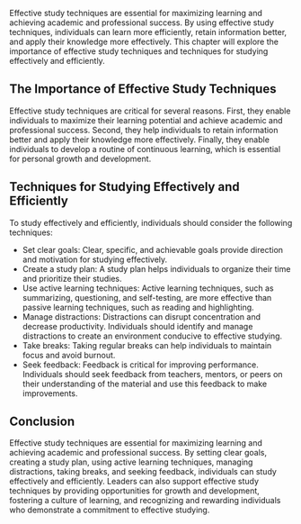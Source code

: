 
Effective study techniques are essential for maximizing learning and achieving academic and professional success. By using effective study techniques, individuals can learn more efficiently, retain information better, and apply their knowledge more effectively. This chapter will explore the importance of effective study techniques and techniques for studying effectively and efficiently.

The Importance of Effective Study Techniques
--------------------------------------------

Effective study techniques are critical for several reasons. First, they enable individuals to maximize their learning potential and achieve academic and professional success. Second, they help individuals to retain information better and apply their knowledge more effectively. Finally, they enable individuals to develop a routine of continuous learning, which is essential for personal growth and development.

Techniques for Studying Effectively and Efficiently
---------------------------------------------------

To study effectively and efficiently, individuals should consider the following techniques:

* Set clear goals: Clear, specific, and achievable goals provide direction and motivation for studying effectively.
* Create a study plan: A study plan helps individuals to organize their time and prioritize their studies.
* Use active learning techniques: Active learning techniques, such as summarizing, questioning, and self-testing, are more effective than passive learning techniques, such as reading and highlighting.
* Manage distractions: Distractions can disrupt concentration and decrease productivity. Individuals should identify and manage distractions to create an environment conducive to effective studying.
* Take breaks: Taking regular breaks can help individuals to maintain focus and avoid burnout.
* Seek feedback: Feedback is critical for improving performance. Individuals should seek feedback from teachers, mentors, or peers on their understanding of the material and use this feedback to make improvements.

Conclusion
----------

Effective study techniques are essential for maximizing learning and achieving academic and professional success. By setting clear goals, creating a study plan, using active learning techniques, managing distractions, taking breaks, and seeking feedback, individuals can study effectively and efficiently. Leaders can also support effective study techniques by providing opportunities for growth and development, fostering a culture of learning, and recognizing and rewarding individuals who demonstrate a commitment to effective studying.
